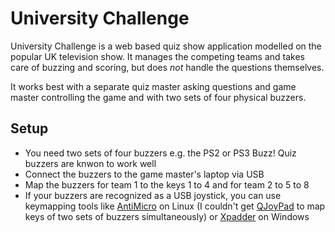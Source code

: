 # University Challenge

University Challenge is a web based quiz show application modelled on the
popular UK television show. It manages the competing teams and takes care of
buzzing and scoring, but does *not* handle the questions themselves.

It works best with a separate quiz master asking questions and game master
controlling the game and with two sets of four physical buzzers.

## Setup

* You need two sets of four buzzers e.g. the PS2 or PS3 Buzz! Quiz buzzers are
  knwon to work well
* Connect the buzzers to the game master's laptop via USB
* Map the buzzers for team 1 to the keys 1 to 4 and for team 2 to 5 to 8
* If your buzzers are recognized as a USB joystick, you can use keymapping
  tools like [AntiMicro](http://ryochan7.com/projects/antimicro/) on Linux (I
  couldn't get [QJoyPad](http://qjoypad.sourceforge.net) to map keys of two
  sets of buzzers simultaneously) or [Xpadder](http://xpadder.com) on Windows
